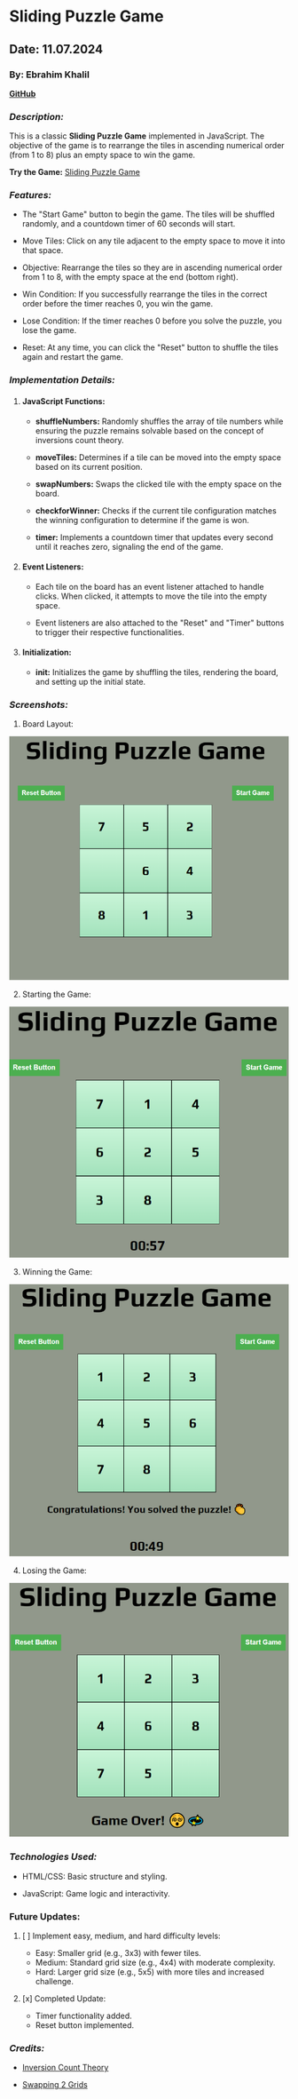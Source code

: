 # Sliding Puzzle Game
## Date: 11.07.2024
### By: Ebrahim Khalil

**[GitHub](https://github.com/Ebrahim-COD)**

### ***Description:***

This is a classic **Sliding Puzzle Game** implemented in JavaScript. The objective of the game is to rearrange the tiles in ascending numerical order (from 1 to 8) plus an empty space to win the game.

**Try the Game:** [Sliding Puzzle Game](https://ebrahim-cod.github.io/Sliding-Puzzle-Game/)

### ***Features:***

* The "Start Game" button to begin the game. The tiles will be shuffled randomly, and a countdown timer of 60 seconds will start.

* Move Tiles: Click on any tile adjacent to the empty space to move it into that space.

* Objective: Rearrange the tiles so they are in ascending numerical order from 1 to 8, with the empty space at the end (bottom right).

* Win Condition: If you successfully rearrange the tiles in the correct order before the timer reaches 0, you win the game.

* Lose Condition: If the timer reaches 0 before you solve the puzzle, you lose the game.

* Reset: At any time, you can click the "Reset" button to shuffle the tiles again and restart the game.

### ***Implementation Details:***

1. #### JavaScript Functions:

    * **shuffleNumbers:** Randomly shuffles the array of tile numbers while ensuring the puzzle remains solvable based on the concept of inversions count theory.

    * **moveTiles:** Determines if a tile can be moved into the empty space based on its current position.

    * **swapNumbers:** Swaps the clicked tile with the empty space on the board.

    * **checkforWinner:** Checks if the current tile configuration matches the winning configuration to determine if the game is won.

    * **timer:** Implements a countdown timer that updates every second until it reaches zero, signaling the end of the game.

2. #### Event Listeners:

    * Each tile on the board has an event listener attached to handle clicks. When clicked, it attempts to move the tile into the empty space.

    * Event listeners are also attached to the "Reset" and "Timer" buttons to trigger their respective functionalities.

3. #### Initialization:

    * **init:** Initializes the game by shuffling the tiles, rendering the board, and setting up the initial state.

### ***Screenshots:***

1. Board Layout:

![Board](image.png)

2. Starting the Game:

![Starting the game](image-1.png)

3. Winning the Game: 

![Winning the game](image-2.png)

4. Losing the Game:

![losing the game](image-3.png)


### ***Technologies Used:***

* HTML/CSS: Basic structure and styling.

* JavaScript: Game logic and interactivity.

### Future Updates:

1. [ ] Implement easy, medium, and hard difficulty levels:

    * Easy: Smaller grid (e.g., 3x3) with fewer tiles.
    * Medium: Standard grid size (e.g., 4x4) with moderate complexity.
    * Hard: Larger grid size (e.g., 5x5) with more tiles and increased challenge.

2. [x] Completed Update:

    * Timer functionality added.
    * Reset button implemented.

### ***Credits:***

* [Inversion Count Theory](https://math.stackexchange.com/questions/293527/how-to-check-if-a-8-puzzle-is-solvable)

* [Swapping 2 Grids](https://www.procoding.org/c-program-to-swap-two-numbers-using-pointers)
